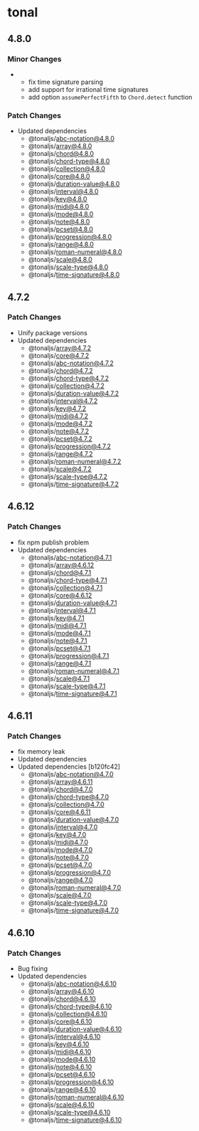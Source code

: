 # tonal

## 4.8.0

### Minor Changes

- - fix time signature parsing
  - add support for irrational time signatures
  - add option `assumePerfectFifth` to `Chord.detect` function

### Patch Changes

- Updated dependencies
  - @tonaljs/abc-notation@4.8.0
  - @tonaljs/array@4.8.0
  - @tonaljs/chord@4.8.0
  - @tonaljs/chord-type@4.8.0
  - @tonaljs/collection@4.8.0
  - @tonaljs/core@4.8.0
  - @tonaljs/duration-value@4.8.0
  - @tonaljs/interval@4.8.0
  - @tonaljs/key@4.8.0
  - @tonaljs/midi@4.8.0
  - @tonaljs/mode@4.8.0
  - @tonaljs/note@4.8.0
  - @tonaljs/pcset@4.8.0
  - @tonaljs/progression@4.8.0
  - @tonaljs/range@4.8.0
  - @tonaljs/roman-numeral@4.8.0
  - @tonaljs/scale@4.8.0
  - @tonaljs/scale-type@4.8.0
  - @tonaljs/time-signature@4.8.0

## 4.7.2

### Patch Changes

- Unify package versions
- Updated dependencies
  - @tonaljs/array@4.7.2
  - @tonaljs/core@4.7.2
  - @tonaljs/abc-notation@4.7.2
  - @tonaljs/chord@4.7.2
  - @tonaljs/chord-type@4.7.2
  - @tonaljs/collection@4.7.2
  - @tonaljs/duration-value@4.7.2
  - @tonaljs/interval@4.7.2
  - @tonaljs/key@4.7.2
  - @tonaljs/midi@4.7.2
  - @tonaljs/mode@4.7.2
  - @tonaljs/note@4.7.2
  - @tonaljs/pcset@4.7.2
  - @tonaljs/progression@4.7.2
  - @tonaljs/range@4.7.2
  - @tonaljs/roman-numeral@4.7.2
  - @tonaljs/scale@4.7.2
  - @tonaljs/scale-type@4.7.2
  - @tonaljs/time-signature@4.7.2

## 4.6.12

### Patch Changes

- fix npm publish problem
- Updated dependencies
  - @tonaljs/abc-notation@4.7.1
  - @tonaljs/array@4.6.12
  - @tonaljs/chord@4.7.1
  - @tonaljs/chord-type@4.7.1
  - @tonaljs/collection@4.7.1
  - @tonaljs/core@4.6.12
  - @tonaljs/duration-value@4.7.1
  - @tonaljs/interval@4.7.1
  - @tonaljs/key@4.7.1
  - @tonaljs/midi@4.7.1
  - @tonaljs/mode@4.7.1
  - @tonaljs/note@4.7.1
  - @tonaljs/pcset@4.7.1
  - @tonaljs/progression@4.7.1
  - @tonaljs/range@4.7.1
  - @tonaljs/roman-numeral@4.7.1
  - @tonaljs/scale@4.7.1
  - @tonaljs/scale-type@4.7.1
  - @tonaljs/time-signature@4.7.1

## 4.6.11

### Patch Changes

- fix memory leak
- Updated dependencies
- Updated dependencies [b120fc42]
  - @tonaljs/abc-notation@4.7.0
  - @tonaljs/array@4.6.11
  - @tonaljs/chord@4.7.0
  - @tonaljs/chord-type@4.7.0
  - @tonaljs/collection@4.7.0
  - @tonaljs/core@4.6.11
  - @tonaljs/duration-value@4.7.0
  - @tonaljs/interval@4.7.0
  - @tonaljs/key@4.7.0
  - @tonaljs/midi@4.7.0
  - @tonaljs/mode@4.7.0
  - @tonaljs/note@4.7.0
  - @tonaljs/pcset@4.7.0
  - @tonaljs/progression@4.7.0
  - @tonaljs/range@4.7.0
  - @tonaljs/roman-numeral@4.7.0
  - @tonaljs/scale@4.7.0
  - @tonaljs/scale-type@4.7.0
  - @tonaljs/time-signature@4.7.0

## 4.6.10

### Patch Changes

- Bug fixing
- Updated dependencies
  - @tonaljs/abc-notation@4.6.10
  - @tonaljs/array@4.6.10
  - @tonaljs/chord@4.6.10
  - @tonaljs/chord-type@4.6.10
  - @tonaljs/collection@4.6.10
  - @tonaljs/core@4.6.10
  - @tonaljs/duration-value@4.6.10
  - @tonaljs/interval@4.6.10
  - @tonaljs/key@4.6.10
  - @tonaljs/midi@4.6.10
  - @tonaljs/mode@4.6.10
  - @tonaljs/note@4.6.10
  - @tonaljs/pcset@4.6.10
  - @tonaljs/progression@4.6.10
  - @tonaljs/range@4.6.10
  - @tonaljs/roman-numeral@4.6.10
  - @tonaljs/scale@4.6.10
  - @tonaljs/scale-type@4.6.10
  - @tonaljs/time-signature@4.6.10
